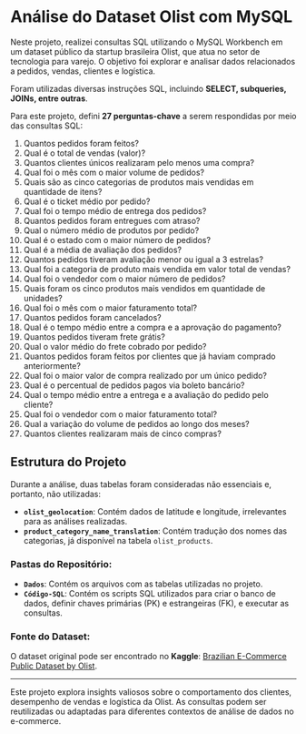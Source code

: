 # Análise do Dataset Olist com MySQL

Neste projeto, realizei consultas SQL utilizando o MySQL Workbench em um dataset público da startup brasileira Olist, que atua no setor de tecnologia para varejo. O objetivo foi explorar e analisar dados relacionados a pedidos, vendas, clientes e logística.

Foram utilizadas diversas instruções SQL, incluindo **SELECT, subqueries, JOINs, entre outras**.

Para este projeto, defini **27 perguntas-chave** a serem respondidas por meio das consultas SQL:

1) Quantos pedidos foram feitos?  
2) Qual é o total de vendas (valor)?  
3) Quantos clientes únicos realizaram pelo menos uma compra?  
4) Qual foi o mês com o maior volume de pedidos?  
5) Quais são as cinco categorias de produtos mais vendidas em quantidade de itens?  
6) Qual é o ticket médio por pedido?  
7) Qual foi o tempo médio de entrega dos pedidos?  
8) Quantos pedidos foram entregues com atraso?  
9) Qual o número médio de produtos por pedido?  
10) Qual é o estado com o maior número de pedidos?  
11) Qual é a média de avaliação dos pedidos?  
12) Quantos pedidos tiveram avaliação menor ou igual a 3 estrelas?  
13) Qual foi a categoria de produto mais vendida em valor total de vendas?  
14) Qual foi o vendedor com o maior número de pedidos?  
15) Quais foram os cinco produtos mais vendidos em quantidade de unidades?  
16) Qual foi o mês com o maior faturamento total?  
17) Quantos pedidos foram cancelados?  
18) Qual é o tempo médio entre a compra e a aprovação do pagamento?  
19) Quantos pedidos tiveram frete grátis?  
20) Qual o valor médio do frete cobrado por pedido?  
21) Quantos pedidos foram feitos por clientes que já haviam comprado anteriormente?  
22) Qual foi o maior valor de compra realizado por um único pedido?  
23) Qual é o percentual de pedidos pagos via boleto bancário?  
24) Qual o tempo médio entre a entrega e a avaliação do pedido pelo cliente?  
25) Qual foi o vendedor com o maior faturamento total?  
26) Qual a variação do volume de pedidos ao longo dos meses?  
27) Quantos clientes realizaram mais de cinco compras?  

## Estrutura do Projeto

Durante a análise, duas tabelas foram consideradas não essenciais e, portanto, não utilizadas:
- **`olist_geolocation`**: Contém dados de latitude e longitude, irrelevantes para as análises realizadas.  
- **`product_category_name_translation`**: Contém tradução dos nomes das categorias, já disponível na tabela `olist_products`.  

### Pastas do Repositório:
- **`Dados`**: Contém os arquivos com as tabelas utilizadas no projeto.
- **`Código-SQL`**: Contém os scripts SQL utilizados para criar o banco de dados, definir chaves primárias (PK) e estrangeiras (FK), e executar as consultas.

### Fonte do Dataset:
O dataset original pode ser encontrado no **Kaggle**: [Brazilian E-Commerce Public Dataset by Olist](https://www.kaggle.com/datasets/olistbr/brazilian-ecommerce).

---

Este projeto explora insights valiosos sobre o comportamento dos clientes, desempenho de vendas e logística da Olist. As consultas podem ser reutilizadas ou adaptadas para diferentes contextos de análise de dados no e-commerce.

